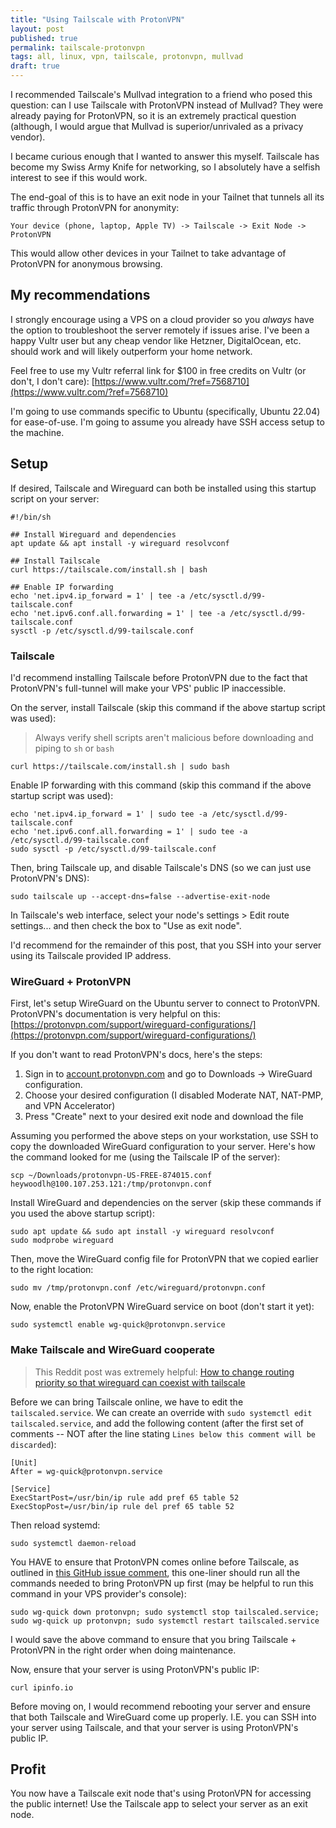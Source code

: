 ```yaml
---
title: "Using Tailscale with ProtonVPN"
layout: post
published: true
permalink: tailscale-protonvpn
tags: all, linux, vpn, tailscale, protonvpn, mullvad
draft: true
---
```


I recommended Tailscale's Mullvad integration to a friend who posed this question: can I use Tailscale with ProtonVPN instead of Mullvad? They were already paying for ProtonVPN, so it is an extremely practical question (although, I would argue that Mullvad is superior/unrivaled as a privacy vendor).

I became curious enough that I wanted to answer this myself. Tailscale has become my Swiss Army Knife for networking, so I absolutely have a selfish interest to see if this would work.

The end-goal of this is to have an exit node in your Tailnet that tunnels all its traffic through ProtonVPN for anonymity:

```
Your device (phone, laptop, Apple TV) -> Tailscale -> Exit Node -> ProtonVPN
```

This would allow other devices in your Tailnet to take advantage of ProtonVPN for anonymous browsing.

## My recommendations

I strongly encourage using a VPS on a cloud provider so you _always_ have the option to troubleshoot the server remotely if issues arise. I've been a happy Vultr user but any cheap vendor like Hetzner, DigitalOcean, etc. should work and will likely outperform your home network.

Feel free to use my Vultr referral link for $100 in free credits on Vultr (or don't, I don't care): [https://www.vultr.com/?ref=7568710](https://www.vultr.com/?ref=7568710)

I'm going to use commands specific to Ubuntu (specifically, Ubuntu 22.04) for ease-of-use. I'm going to assume you already have SSH access setup to the machine.

## Setup

If desired, Tailscale and Wireguard can both be installed using this startup script on your server:

```
#!/bin/sh

## Install Wireguard and dependencies
apt update && apt install -y wireguard resolvconf

## Install Tailscale
curl https://tailscale.com/install.sh | bash

## Enable IP forwarding
echo 'net.ipv4.ip_forward = 1' | tee -a /etc/sysctl.d/99-tailscale.conf
echo 'net.ipv6.conf.all.forwarding = 1' | tee -a /etc/sysctl.d/99-tailscale.conf
sysctl -p /etc/sysctl.d/99-tailscale.conf
```

### Tailscale

I'd recommend installing Tailscale before ProtonVPN due to the fact that ProtonVPN's full-tunnel will make your VPS' public IP inaccessible.

On the server, install Tailscale (skip this command if the above startup script was used):

> Always verify shell scripts aren't malicious before downloading and piping to `sh` or `bash`

```
curl https://tailscale.com/install.sh | sudo bash
```

Enable IP forwarding with this command (skip this command if the above startup script was used):

```
echo 'net.ipv4.ip_forward = 1' | sudo tee -a /etc/sysctl.d/99-tailscale.conf
echo 'net.ipv6.conf.all.forwarding = 1' | sudo tee -a /etc/sysctl.d/99-tailscale.conf
sudo sysctl -p /etc/sysctl.d/99-tailscale.conf
```

Then, bring Tailscale up, and disable Tailscale's DNS (so we can just use ProtonVPN's DNS):

```
sudo tailscale up --accept-dns=false --advertise-exit-node
```

In Tailscale's web interface, select your node's settings > Edit route settings... and then check the box to "Use as exit node".

I'd recommend for the remainder of this post, that you SSH into your server using its Tailscale provided IP address.

### WireGuard + ProtonVPN

First, let's setup WireGuard on the Ubuntu server to connect to ProtonVPN. ProtonVPN's documentation is very helpful on this: [https://protonvpn.com/support/wireguard-configurations/](https://protonvpn.com/support/wireguard-configurations/)

If you don't want to read ProtonVPN's docs, here's the steps:
1. Sign in to [account.protonvpn.com](https://account.protonvpn.com) and go to Downloads → WireGuard configuration.
2. Choose your desired configuration (I disabled Moderate NAT, NAT-PMP, and VPN Accelerator)
3. Press "Create" next to your desired exit node and download the file

Assuming you performed the above steps on your workstation, use SSH to copy the downloaded WireGuard configuration to your server. Here's how the command looked for me (using the Tailscale IP of the server):

```
scp ~/Downloads/protonvpn-US-FREE-874015.conf heywoodlh@100.107.253.121:/tmp/protonvpn.conf
```
Install WireGuard and dependencies on the server (skip these commands if you used the above startup script):

```
sudo apt update && sudo apt install -y wireguard resolvconf
sudo modprobe wireguard
```

Then, move the WireGuard config file for ProtonVPN that we copied earlier to the right location:

```
sudo mv /tmp/protonvpn.conf /etc/wireguard/protonvpn.conf
```

Now, enable the ProtonVPN WireGuard service on boot (don't start it yet):

```
sudo systemctl enable wg-quick@protonvpn.service
```

### Make Tailscale and WireGuard cooperate

> This Reddit post was extremely helpful: [How to change routing priority so that wireguard can coexist with tailscale](https://www.reddit.com/r/WireGuard/comments/n3nkk7/how_to_change_routing_priority_so_that_wireguard/)

Before we can bring Tailscale online, we have to edit the `tailscaled.service`. We can create an override with `sudo systemctl edit tailscaled.service`, and add the following content (after the first set of comments -- NOT after the line stating `Lines below this comment will be discarded`):

```
[Unit]
After = wg-quick@protonvpn.service

[Service]
ExecStartPost=/usr/bin/ip rule add pref 65 table 52
ExecStopPost=/usr/bin/ip rule del pref 65 table 52
```

Then reload systemd:

```
sudo systemctl daemon-reload
```

You HAVE to ensure that ProtonVPN comes online before Tailscale, as outlined in [this GitHub issue comment](https://github.com/tailscale/tailscale/issues/6772#issuecomment-1665642787), this one-liner should run all the commands needed to bring ProtonVPN up first (may be helpful to run this command in your VPS provider's console):

```
sudo wg-quick down protonvpn; sudo systemctl stop tailscaled.service; sudo wg-quick up protonvpn; sudo systemctl restart tailscaled.service
```

I would save the above command to ensure that you bring Tailscale + ProtonVPN in the right order when doing maintenance.

Now, ensure that your server is using ProtonVPN's public IP:

```
curl ipinfo.io
```

Before moving on, I would recommend rebooting your server and ensure that both Tailscale and WireGuard come up properly. I.E. you can SSH into your server using Tailscale, and that your server is using ProtonVPN's public IP.

## Profit

You now have a Tailscale exit node that's using ProtonVPN for accessing the public internet! Use the Tailscale app to select your server as an exit node.
